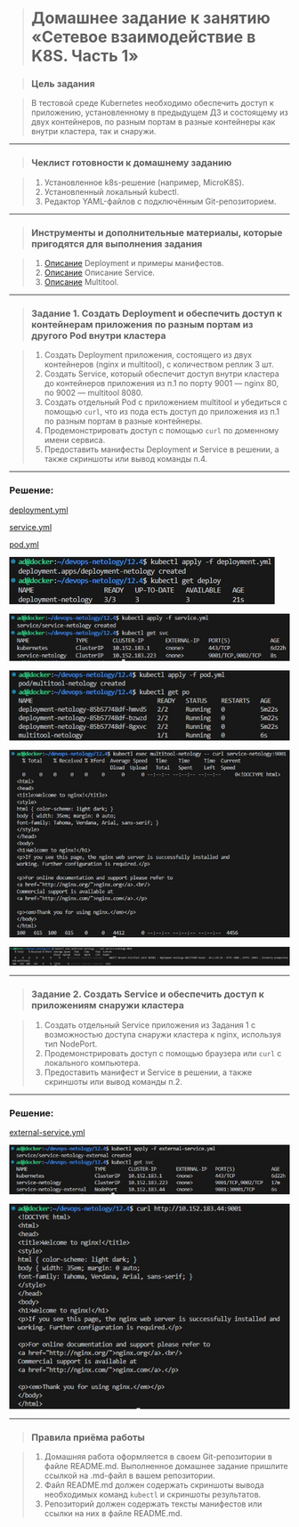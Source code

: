 > # Домашнее задание к занятию «Сетевое взаимодействие в K8S. Часть 1»

> ### Цель задания

> В тестовой среде Kubernetes необходимо обеспечить доступ к приложению, установленному в предыдущем ДЗ и состоящему из двух контейнеров, по разным портам в разные контейнеры как внутри кластера, так и снаружи.

------

> ### Чеклист готовности к домашнему заданию

> 1. Установленное k8s-решение (например, MicroK8S).
> 2. Установленный локальный kubectl.
> 3. Редактор YAML-файлов с подключённым Git-репозиторием.

------

> ### Инструменты и дополнительные материалы, которые пригодятся для выполнения задания

> 1. [Описание](https://kubernetes.io/docs/concepts/workloads/controllers/deployment/) Deployment и примеры манифестов.
> 2. [Описание](https://kubernetes.io/docs/concepts/services-networking/service/) Описание Service.
> 3. [Описание](https://github.com/wbitt/Network-MultiTool) Multitool.

------

> ### Задание 1. Создать Deployment и обеспечить доступ к контейнерам приложения по разным портам из другого Pod внутри кластера

> 1. Создать Deployment приложения, состоящего из двух контейнеров (nginx и multitool), с количеством реплик 3 шт.
> 2. Создать Service, который обеспечит доступ внутри кластера до контейнеров приложения из п.1 по порту 9001 — nginx 80, по 9002 — multitool 8080.
> 3. Создать отдельный Pod с приложением multitool и убедиться с помощью `curl`, что из пода есть доступ до приложения из п.1 по разным портам в разные контейнеры.
> 4. Продемонстрировать доступ с помощью `curl` по доменному имени сервиса.
> 5. Предоставить манифесты Deployment и Service в решении, а также скриншоты или вывод команды п.4.

------
### Решение:

[deployment.yml](./deployment.yml)

[service.yml](./service.yml)

[pod.yml](./pod.yml)

![](Kuber_12.4_1.1.jpg)

![](Kuber_12.4_1.2.jpg)

![](Kuber_12.4_1.3.jpg)

![](Kuber_12.4_1.4.jpg)

![](Kuber_12.4_1.5.jpg)

------
> ### Задание 2. Создать Service и обеспечить доступ к приложениям снаружи кластера

> 1. Создать отдельный Service приложения из Задания 1 с возможностью доступа снаружи кластера к nginx, используя тип NodePort.
> 2. Продемонстрировать доступ с помощью браузера или `curl` с локального компьютера.
> 3. Предоставить манифест и Service в решении, а также скриншоты или вывод команды п.2.

------
### Решение:

[external-service.yml](./external-service.yml)

![](Kuber_12.4_2.1.jpg)

![](Kuber_12.4_2.2.jpg)

------

> ### Правила приёма работы

> 1. Домашняя работа оформляется в своем Git-репозитории в файле README.md. Выполненное домашнее задание пришлите ссылкой на .md-файл в вашем репозитории.
> 2. Файл README.md должен содержать скриншоты вывода необходимых команд `kubectl` и скриншоты результатов.
> 3. Репозиторий должен содержать тексты манифестов или ссылки на них в файле README.md.
